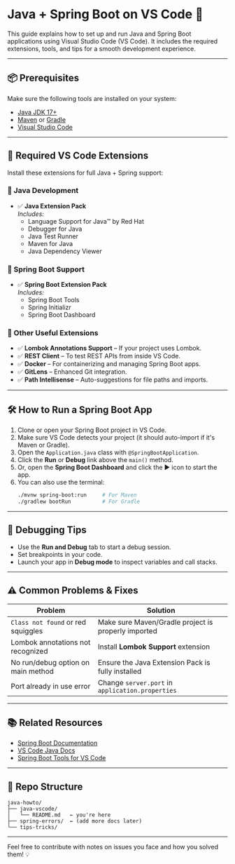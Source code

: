 # Java + Spring Boot on VS Code 🚀

This guide explains how to set up and run Java and Spring Boot applications using Visual Studio Code (VS Code). It includes the required extensions, tools, and tips for a smooth development experience.

---

## 📦 Prerequisites

Make sure the following tools are installed on your system:

- [Java JDK 17+](https://adoptopenjdk.net/)
- [Maven](https://maven.apache.org/) or [Gradle](https://gradle.org/)
- [Visual Studio Code](https://code.visualstudio.com/)

---

## 🧩 Required VS Code Extensions

Install these extensions for full Java + Spring support:

### 🔹 Java Development
- ✅ **Java Extension Pack**  
  _Includes:_
  - Language Support for Java™ by Red Hat
  - Debugger for Java
  - Java Test Runner
  - Maven for Java
  - Java Dependency Viewer

### 🔹 Spring Boot Support
- ✅ **Spring Boot Extension Pack**  
  _Includes:_
  - Spring Boot Tools
  - Spring Initializr
  - Spring Boot Dashboard

### 🔹 Other Useful Extensions
- ✅ **Lombok Annotations Support** – If your project uses Lombok.
- ✅ **REST Client** – To test REST APIs from inside VS Code.
- ✅ **Docker** – For containerizing and managing Spring Boot apps.
- ✅ **GitLens** – Enhanced Git integration.
- ✅ **Path Intellisense** – Auto-suggestions for file paths and imports.

---

## 🛠️ How to Run a Spring Boot App

1. Clone or open your Spring Boot project in VS Code.
2. Make sure VS Code detects your project (it should auto-import if it's Maven or Gradle).
3. Open the `Application.java` class with `@SpringBootApplication`.
4. Click the **Run** or **Debug** link above the `main()` method.
5. Or, open the **Spring Boot Dashboard** and click the ▶️ icon to start the app.
6. You can also use the terminal:
   ```bash
   ./mvnw spring-boot:run     # For Maven
   ./gradlew bootRun          # For Gradle
   ```

---

## 🐞 Debugging Tips

- Use the **Run and Debug** tab to start a debug session.
- Set breakpoints in your code.
- Launch your app in **Debug mode** to inspect variables and call stacks.

---

## ⚠️ Common Problems & Fixes

| Problem | Solution |
|--------|----------|
| `Class not found` or red squiggles | Make sure Maven/Gradle project is properly imported |
| Lombok annotations not recognized | Install **Lombok Support** extension |
| No run/debug option on main method | Ensure the Java Extension Pack is fully installed |
| Port already in use error | Change `server.port` in `application.properties` |

---

## 📚 Related Resources

- [Spring Boot Documentation](https://docs.spring.io/spring-boot/docs/current/reference/html/)
- [VS Code Java Docs](https://code.visualstudio.com/docs/languages/java)
- [Spring Boot Tools for VS Code](https://marketplace.visualstudio.com/items?itemName=Pivotal.vscode-spring-boot)

---

## 📁 Repo Structure

```
java-howto/
├── java-vscode/
│   └── README.md   ← you're here
├── spring-errors/  ← (add more docs later)
└── tips-tricks/
```

---

Feel free to contribute with notes on issues you face and how you solved them! 💡
